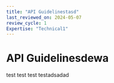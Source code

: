 ```yaml
---
title: "API Guidelinestasd"
last_reviewed_on: 2024-05-07
review_cycle: 1
Expertise: "Technical1"
---
```

# API Guidelinesdewa

test test test testadsadad

